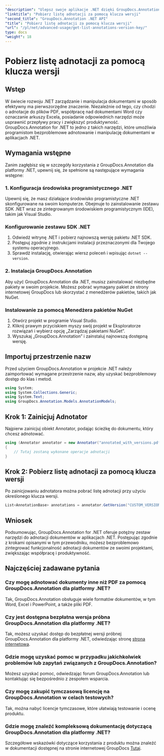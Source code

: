 ```yaml
---
"description": "Ulepsz swoje aplikacje .NET dzięki GroupDocs.Annotation, aby zapewnić bezproblemową adnotację dokumentów. Postępuj zgodnie z naszym przewodnikiem krok po kroku, aby uzyskać skuteczną integrację."
"linktitle": "Pobierz listę adnotacji za pomocą klucza wersji"
"second_title": "GroupDocs.Annotation .NET API"
"title": "Pobierz listę adnotacji za pomocą klucza wersji"
"url": "/pl/net/advanced-usage/get-list-annotations-version-key/"
type: docs
"weight": 18
---
```


# Pobierz listę adnotacji za pomocą klucza wersji

## Wstęp
W świecie rozwoju .NET zarządzanie i manipulacja dokumentami w sposób efektywny ma pierwszorzędne znaczenie. Niezależnie od tego, czy chodzi o adnotacje do plików PDF, współpracę nad dokumentami Word czy oznaczanie arkuszy Excela, posiadanie odpowiednich narzędzi może usprawnić przepływy pracy i zwiększyć produktywność. GroupDocs.Annotation for .NET to jedno z takich narzędzi, które umożliwia programistom bezproblemowe adnotowanie i manipulację dokumentami w aplikacjach .NET.
## Wymagania wstępne
Zanim zagłębisz się w szczegóły korzystania z GroupDocs.Annotation dla platformy .NET, upewnij się, że spełnione są następujące wymagania wstępne:
### 1. Konfiguracja środowiska programistycznego .NET
Upewnij się, że masz działające środowisko programistyczne .NET skonfigurowane na swoim komputerze. Obejmuje to zainstalowanie zestawu SDK .NET wraz ze zintegrowanym środowiskiem programistycznym (IDE), takim jak Visual Studio.
### Konfigurowanie zestawu SDK .NET
1. Odwiedź witrynę .NET i pobierz najnowszą wersję pakietu .NET SDK.
2. Postępuj zgodnie z instrukcjami instalacji przeznaczonymi dla Twojego systemu operacyjnego.
3. Sprawdź instalację, otwierając wiersz poleceń i wpisując `dotnet --version`.
### 2. Instalacja GroupDocs.Annotation
Aby użyć GroupDocs.Annotation dla .NET, musisz zainstalować niezbędne pakiety w swoim projekcie. Możesz pobrać wymagany pakiet ze strony internetowej GroupDocs lub skorzystać z menedżerów pakietów, takich jak NuGet.
### Instalowanie za pomocą Menedżera pakietów NuGet
1. Otwórz projekt w programie Visual Studio.
2. Kliknij prawym przyciskiem myszy swój projekt w Eksploratorze rozwiązań i wybierz opcję „Zarządzaj pakietami NuGet”.
3. Wyszukaj „GroupDocs.Annotation” i zainstaluj najnowszą dostępną wersję.

## Importuj przestrzenie nazw
Przed użyciem GroupDocs.Annotation w projekcie .NET należy zaimportować wymagane przestrzenie nazw, aby uzyskać bezproblemowy dostęp do klas i metod.
```csharp
using System;
using System.Collections.Generic;
using System.Text;
using GroupDocs.Annotation.Models.AnnotationModels;
```
## Krok 1: Zainicjuj Adnotator
Najpierw zainicjuj obiekt Annotator, podając ścieżkę do dokumentu, który chcesz adnotować.
```csharp
using (Annotator annotator = new Annotator("annotated_with_versions.pdf"))
{
    // Tutaj zostaną wykonane operacje adnotacji
}
```
## Krok 2: Pobierz listę adnotacji za pomocą klucza wersji
Po zainicjowaniu adnotatora można pobrać listę adnotacji przy użyciu określonego klucza wersji.
```csharp
List<AnnotationBase> annotations = annotator.GetVersion("CUSTOM_VERSION");
```

## Wniosek
Podsumowując, GroupDocs.Annotation for .NET oferuje potężny zestaw narzędzi do adnotacji dokumentów w aplikacjach .NET. Postępując zgodnie z krokami opisanymi w tym przewodniku, możesz bezproblemowo zintegrować funkcjonalność adnotacji dokumentów ze swoimi projektami, zwiększając współpracę i produktywność.
## Najczęściej zadawane pytania
### Czy mogę adnotować dokumenty inne niż PDF za pomocą GroupDocs.Annotation dla platformy .NET?
Tak, GroupDocs.Annotation obsługuje wiele formatów dokumentów, w tym Word, Excel i PowerPoint, a także pliki PDF.
### Czy jest dostępna bezpłatna wersja próbna GroupDocs.Annotation dla platformy .NET?
Tak, możesz uzyskać dostęp do bezpłatnej wersji próbnej GroupDocs.Annotation dla platformy .NET, odwiedzając stronę [strona internetowa](https://releases.groupdocs.com/annotation/net/).
### Gdzie mogę uzyskać pomoc w przypadku jakichkolwiek problemów lub zapytań związanych z GroupDocs.Annotation?
Możesz uzyskać pomoc, odwiedzając forum GroupDocs.Annotation lub kontaktując się bezpośrednio z zespołem wsparcia.
### Czy mogę zakupić tymczasową licencję na GroupDocs.Annotation w celach testowych?
Tak, można nabyć licencje tymczasowe, które ułatwiają testowanie i ocenę produktu.
### Gdzie mogę znaleźć kompleksową dokumentację dotyczącą GroupDocs.Annotation dla platformy .NET?
Szczegółowe wskazówki dotyczące korzystania z produktu można znaleźć w dokumentacji dostępnej na stronie internetowej GroupDocs [Tutaj]( https://tutorials.groupdocs.com/annotation/net/).